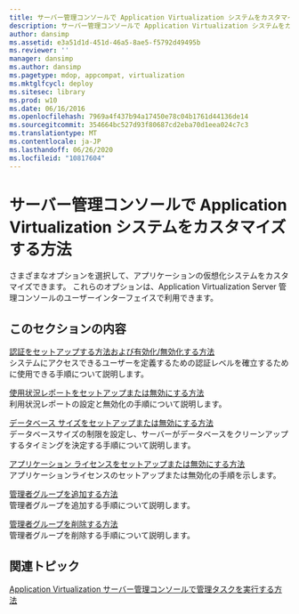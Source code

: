 ```yaml
---
title: サーバー管理コンソールで Application Virtualization システムをカスタマイズする方法
description: サーバー管理コンソールで Application Virtualization システムをカスタマイズする方法
author: dansimp
ms.assetid: e3a51d1d-451d-46a5-8ae5-f5792d49495b
ms.reviewer: ''
manager: dansimp
ms.author: dansimp
ms.pagetype: mdop, appcompat, virtualization
ms.mktglfcycl: deploy
ms.sitesec: library
ms.prod: w10
ms.date: 06/16/2016
ms.openlocfilehash: 7969a4f437b94a17450e78c04b1761d44136de14
ms.sourcegitcommit: 354664bc527d93f80687cd2eba70d1eea024c7c3
ms.translationtype: MT
ms.contentlocale: ja-JP
ms.lasthandoff: 06/26/2020
ms.locfileid: "10817604"
---
```

# サーバー管理コンソールで Application Virtualization システムをカスタマイズする方法


さまざまなオプションを選択して、アプリケーションの仮想化システムをカスタマイズできます。 これらのオプションは、Application Virtualization Server 管理コンソールのユーザーインターフェイスで利用できます。

## このセクションの内容


<a href="" id="how-to-set-up-and-enable-or-disable-authentication"></a>[認証をセットアップする方法および有効化/無効化する方法](how-to-set-up-and-enable-or-disable-authentication.md)  
システムにアクセスできるユーザーを定義するための認証レベルを確立するために使用できる手順について説明します。

<a href="" id="how-to-set-up-or-disable-usage-reporting"></a>[使用状況レポートをセットアップまたは無効にする方法](how-to-set-up-or-disable-usage-reporting.md)  
利用状況レポートの設定と無効化の手順について説明します。

<a href="" id="how-to-set-up-or-disable-database-size"></a>[データベース サイズをセットアップまたは無効にする方法](how-to-set-up-or-disable-database-size.md)  
データベースサイズの制限を設定し、サーバーがデータベースをクリーンアップするタイミングを決定する手順について説明します。

<a href="" id="how-to-set-up-or-disable-application-licensing"></a>[アプリケーション ライセンスをセットアップまたは無効にする方法](how-to-set-up-or-disable-application-licensing.md)  
アプリケーションライセンスのセットアップまたは無効化の手順を示します。

<a href="" id="how-to-add-an-administrator-group"></a>[管理者グループを追加する方法](how-to-add-an-administrator-group.md)  
管理者グループを追加する手順について説明します。

<a href="" id="how-to-delete-an-administrator-group"></a>[管理者グループを削除する方法](how-to-delete-an-administrator-group.md)  
管理者グループを削除する手順について説明します。

## 関連トピック


[Application Virtualization サーバー管理コンソールで管理タスクを実行する方法](how-to-perform-administrative-tasks-in-the-application-virtualization-server-management-console.md)

 

 





